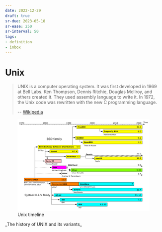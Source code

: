 ```yaml
---
date: 2022-12-29
draft: true
sr-due: 2023-05-18
sr-ease: 250
sr-interval: 50
tags:
- definition
- inbox
---
```


# Unix

> UNIX is a computer operating system. It was first developed in 1969 at Bell
> Labs. Ken Thompson, Dennis Ritchie, Douglas McIlroy, and others created it.
> They used assembly language to write it. In 1972, the Unix code was rewritten
> with the new C programming language.
>
> -- [Wikipedia](https://simple.wikipedia.org/wiki/Unix)

<figure>
  <img src="img/Unix_timeline.svg" width="" alt="Unix timeline" title="Unix timeline" />
  <figcaption>Unix timeline</figcaption>
</figure>
 _The history of UNIX and its variants_